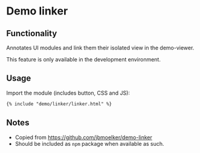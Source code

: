 # Demo linker

## Functionality

Annotates UI modules and link them their isolated view in the demo-viewer.

This feature is only available in the development environment.


## Usage

Import the module (includes button, CSS and JS):

```html
{% include "demo/linker/linker.html" %}
```


## Notes

* Copied from https://github.com/jbmoelker/demo-linker
* Should be included as `npm` package when available as such.
